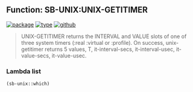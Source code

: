 ## Function: SB-UNIX:UNIX-GETITIMER
[![package](https://img.shields.io/badge/Package-SB--UNIX-5f9ea0.svg?style=social&colorA=999999)](../) [![type](https://img.shields.io/badge/Type-Function-5f9ea0.svg?style=social&colorA=999999)](../#function) [![github](https://img.shields.io/badge/GitHub-View_the_source-5f9ea0.svg?style=social&colorA=999999&logo=github)](https://github.com/sbcl/sbcl/blob/master/src/code/unix.lisp/) 

> UNIX-GETITIMER returns the INTERVAL and VALUE slots of one of
> three system timers (:real :virtual or :profile). On success,
> unix-getitimer returns 5 values,
> T, it-interval-secs, it-interval-usec, it-value-secs, it-value-usec.

### Lambda list
```cl
(sb-unix::which)
```
